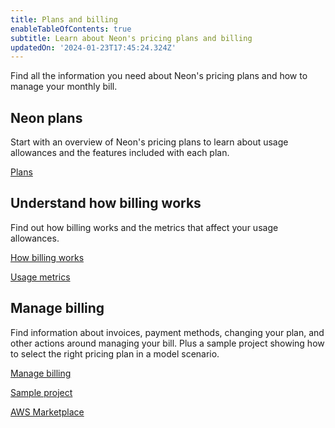 ```yaml
---
title: Plans and billing
enableTableOfContents: true
subtitle: Learn about Neon's pricing plans and billing
updatedOn: '2024-01-23T17:45:24.324Z'
---
```


Find all the information you need about Neon's pricing plans and how to manage your monthly bill.

## Neon plans

Start with an overview of Neon's pricing plans to learn about usage allowances and the features included with each plan.

<DetailIconCards>

<a href="/docs/introduction/plans" description="Learn about Neon's pricing plans and what's included" icon="cards">Plans</a>

</DetailIconCards>

## Understand how billing works

Find out how billing works and the metrics that affect your usage allowances.

<DetailIconCards>

<a href="/docs/introduction/how-billing-works" description="Learn about plan allowances, extra usage, and how to monitor usage" icon="wallet">How billing works</a>

<a href="/docs/introduction/usage-metrics" description="Take a deep dive into the usage metrics behind plan allowances and extra usage" icon="metrics">Usage metrics</a>

</DetailIconCards>

## Manage billing

Find information about invoices, payment methods, changing your plan, and other actions around managing your bill. Plus a sample project showing how to select the right pricing plan in a model scenario.

<DetailIconCards>

<a href="/docs/introduction/manage-billing" description="View and manage your monthly bill and learn how to change your plan" icon="setup">Manage billing</a>

<a href="/docs/introduction/billing-sample" description="See how to select the right plan for a sample project" icon="cli-cursor">Sample project</a>

<a href="/docs/introduction/billing-aws-marketplace" description="Learn how you can pay for Neon with your AWS Billing account" icon="aws">AWS Marketplace</a>

</DetailIconCards>
